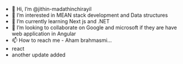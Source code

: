 - 👋 Hi, I’m @jithin-madathinchirayil
- 👀 I’m interested in MEAN stack development and Data structures
- 🌱 I’m currently learning Next js and .NET
- 💞️ I’m looking to collaborate on Google and microsoft if they are have web application in Angular 
- 📫 How to reach me - Aham brahmasmi...
- react
- another update added

<!---
jithin-madathinchirayil/jithin-madathinchirayil is a ✨ special ✨ repository because its `README.md` (this file) appears on your GitHub profile.
You can click the Preview link to take a look at your changes.
--->
